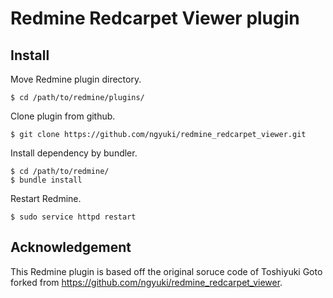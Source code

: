 # Redmine Redcarpet Viewer plugin

## Install

Move Redmine plugin directory.

```console
$ cd /path/to/redmine/plugins/
```

Clone plugin from github.

```console
$ git clone https://github.com/ngyuki/redmine_redcarpet_viewer.git
```

Install dependency by bundler.

```console
$ cd /path/to/redmine/
$ bundle install
```

Restart Redmine.

```console
$ sudo service httpd restart
```

## Acknowledgement

This Redmine plugin is based off the original soruce code of Toshiyuki Goto forked from https://github.com/ngyuki/redmine_redcarpet_viewer.